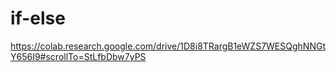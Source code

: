 # if-else
https://colab.research.google.com/drive/1D8i8TRargB1eWZS7WESQghNNGtY656I9#scrollTo=StLfbDbw7yPS
